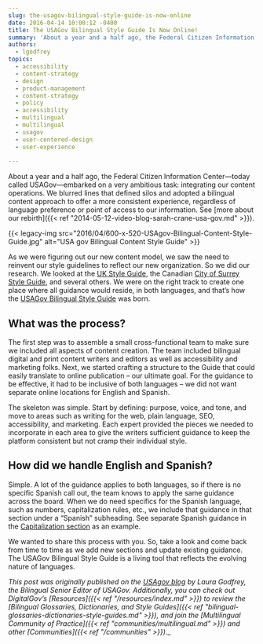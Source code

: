 ```yaml
---
slug: the-usagov-bilingual-style-guide-is-now-online
date: 2016-04-14 10:00:12 -0400
title: The USAGov Bilingual Style Guide Is Now Online!
summary: 'About a year and a half ago, the Federal Citizen Information Center&mdash;today called USAGov&mdash;embarked on a very ambitious task: integrating our content operations. We blurred lines that defined silos and adopted a bilingual content approach to offer a more consistent experience, regardless of language preference or point of access to our information. See more about'
authors:
  - lgodfrey
topics:
  - accessibility
  - content-strategy
  - design
  - product-management
  - content-strategy
  - policy
  - accessibility
  - multilingual
  - multilingual
  - usagov
  - user-centered-design
  - user-experience
  
---
```


About a year and a half ago, the Federal Citizen Information Center—today called USAGov—embarked on a very ambitious task: integrating our content operations. We blurred lines that defined silos and adopted a bilingual content approach to offer a more consistent experience, regardless of language preference or point of access to our information. See [more about our rebirth]({{< ref "2014-05-12-video-blog-sarah-crane-usa-gov.md" >}}).

{{< legacy-img src="2016/04/600-x-520-USAgov-Bilingual-Content-Style-Guide.jpg" alt="USA gov Bilingual Content Style Guide" >}}

As we were figuring out our new content model, we saw the need to reinvent our style guidelines to reflect our new organization. So we did our research. We looked at the [UK Style Guide](https://www.gov.uk/guidance/style-guide), the Canadian [City of Surrey Style Guide](http://responsiveprocess.com/surrey/guide/writing/web-guide-checklist/), and several others. We were on the right track to create one place where all guidance would reside, in both languages, and that&#8217;s how the [USAGov Bilingual Style Guide](https://www.usa.gov/style-guide/table-of-contents) was born.

## What was the process?

The first step was to assemble a small cross-functional team to make sure we included all aspects of content creation. The team included bilingual digital and print content writers and editors as well as accessibility and marketing folks. Next, we started crafting a structure to the Guide that could easily translate to online publication &#8211; our ultimate goal. For the guidance to be effective, it had to be inclusive of both languages &#8211; we did not want separate online locations for English and Spanish.

The skeleton was simple. Start by defining: purpose, voice, and tone, and move to areas such as writing for the web, plain language, SEO, accessibility, and marketing. Each expert provided the pieces we needed to incorporate in each area to give the writers sufficient guidance to keep the platform consistent but not cramp their individual style.

## How did we handle English and Spanish?

Simple. A lot of the guidance applies to both languages, so if there is no specific Spanish call out, the team knows to apply the same guidance across the board. When we do need specifics for the Spanish language, such as numbers, capitalization rules, etc., we include that guidance in that section under a &#8220;Spanish&#8221; subheading. See separate Spanish guidance in the [Capitalization section](https://www.usa.gov/style-guide/style-guidance#item-212511) as an example.

We wanted to share this process with you. So, take a look and come back from time to time as we add new sections and update existing guidance. The USAGov Bilingual Style Guide is a living tool that reflects the evolving nature of languages.

_This post was originally published on the [USAgov blog](https://blog.usa.gov/) by Laura Godfrey, the Bilingual Senior Editor of USAGov._
_Additionally, you can check out DigitalGov&#8217;s [Resources]({{< ref "/resources/_index.md" >}}) to review the [Bilingual Glossaries, Dictionaries, and Style Guides]({{< ref "bilingual-glossaries-dictionaries-style-guides.md" >}}), and join the [Multilingual Community of Practice]({{< ref "communities/multilingual.md" >}}) and other_ [Communities]({{< ref "/communities" >}})_._
